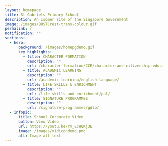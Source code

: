 ```yaml
---
layout: homepage
title: St Gabriels Primary School
description: An Isomer site of the Singapore Government
image: /images/BOSTCrest-trans-colour.gif
permalink: /
notification: ""
sections:
  - hero:
      background: /images/homepgdemo.gif
      key_highlights:
        - title: CHARACTER FORMATION
          description: ""
          url: /character-formation/CCE/character-and-citizenship-education/
        - title: ACADEMIC LEARNING
          description: ""
          url: /academic-learning/english-language/
        - title: LIFE SKILLS & ENRICHMENT
          description: ""
          url: /life-skills-and-enrichment/pal/
        - title: SIGNATURE PROGRAMMES
          description: ""
          url: /signature-programmes/gdlp/
  - infopic:
      title: School Corporate Video
      button: View Video
      url: https://youtu.be/Ym_EcHQKj3E
      image: /images/vidicondemo.png
      alt: Image alt text
---
```

